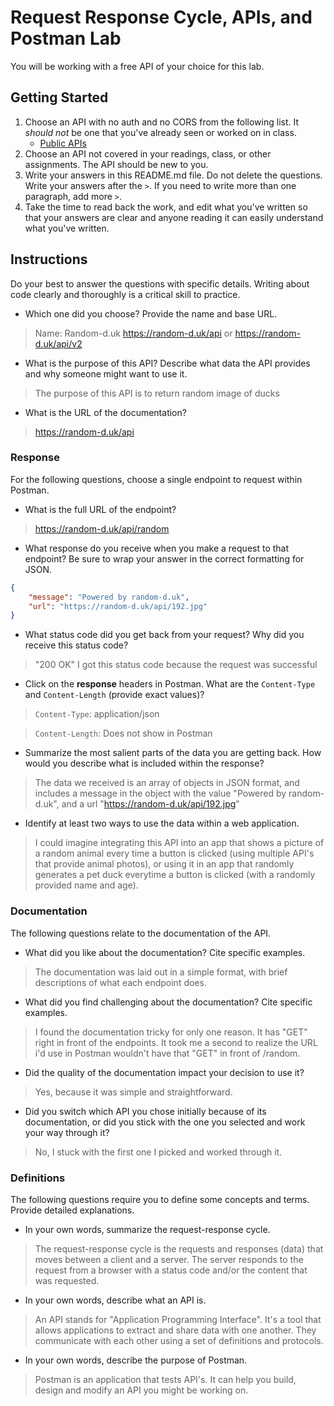 # Request Response Cycle, APIs, and Postman Lab

You will be working with a free API of your choice for this lab.

## Getting Started

1. Choose an API with no auth and no CORS from the following list. It _should not_ be one that you've already seen or worked on in class.
   - [Public APIs](https://github.com/public-apis/public-apis)
1. Choose an API not covered in your readings, class, or other assignments. The API should be new to you.
1. Write your answers in this README.md file. Do not delete the questions. Write your answers after the `>`. If you need to write more than one paragraph, add more `>`.
1. Take the time to read back the work, and edit what you've written so that your answers are clear and anyone reading it can easily understand what you've written.

## Instructions

Do your best to answer the questions with specific details. Writing about code clearly and thoroughly is a critical skill to practice.

- Which one did you choose? Provide the name and base URL.

> Name: Random-d.uk
> https://random-d.uk/api or https://random-d.uk/api/v2

- What is the purpose of this API? Describe what data the API provides and why someone might want to use it.

> The purpose of this API is to return random image of ducks

- What is the URL of the documentation?

> https://random-d.uk/api

### Response

For the following questions, choose a single endpoint to request within Postman.

- What is the full URL of the endpoint?

> https://random-d.uk/api/random

- What response do you receive when you make a request to that endpoint? Be sure to wrap your answer in the correct formatting for JSON.

```json
{
    "message": "Powered by random-d.uk",
    "url": "https://random-d.uk/api/192.jpg"
}
```

- What status code did you get back from your request? Why did you receive this status code?

> "200 OK"
> I got this status code because the request was successful

- Click on the **response** headers in Postman. What are the `Content-Type` and `Content-Length` (provide exact values)?

> `Content-Type`: application/json

> `Content-Length`: Does not show in Postman

- Summarize the most salient parts of the data you are getting back. How would you describe what is included within the response?

> The data we received is an array of objects in JSON format, and includes a message in the object with the value "Powered by random-d.uk", and a url "https://random-d.uk/api/192.jpg"

- Identify at least two ways to use the data within a web application.

> I could imagine integrating this API into an app that shows a picture of a random animal every time a button is clicked (using multiple API's that provide animal photos), or using it in an app that randomly generates a pet duck everytime a button is clicked (with a randomly provided name and age).

### Documentation

The following questions relate to the documentation of the API.

- What did you like about the documentation? Cite specific examples.

> The documentation was laid out in a simple format, with brief descriptions of what each endpoint does.

- What did you find challenging about the documentation? Cite specific examples.

> I found the documentation tricky for only one reason. It has "GET" right in front of the endpoints. It took me a second to realize the URL i'd use in Postman wouldn't have that "GET" in front of /random.

- Did the quality of the documentation impact your decision to use it?

> Yes, because it was simple and straightforward.

- Did you switch which API you chose initially because of its documentation, or did you stick with the one you selected and work your way through it?

> No, I stuck with the first one I picked and worked through it.

### Definitions

The following questions require you to define some concepts and terms. Provide detailed explanations.

- In your own words, summarize the request-response cycle.

> The request-response cycle is the requests and responses (data) that moves between a client and a server. The server responds to the request from a browser with a status code and/or the content that was requested.

- In your own words, describe what an API is.

> An API stands for "Application Programming Interface". It's a tool that allows applications to extract and share data with one another. They communicate with each other using a set of definitions and protocols.

- In your own words, describe the purpose of Postman.

> Postman is an application that tests API's. It can help you build, design and modify an API you might be working on.
